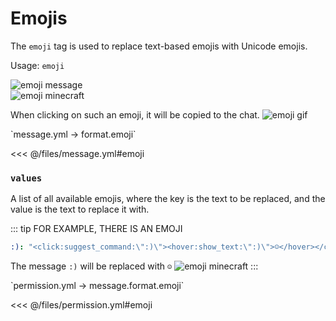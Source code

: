 # Emojis

The `emoji` tag is used to replace text-based emojis with Unicode emojis.

Usage: `emoji`

![emoji message](/emojimessage.png)  
![emoji minecraft](/emojiminecraft.png)

When clicking on such an emoji, it will be copied to the chat.
![emoji gif](/emoji.gif)

[//]: # (message.yml)
<!--@include: @/parts/words.md#setting-->
<!--@include: @/parts/words.md#path--> `message.yml → format.emoji`

<!--@include: @/parts/words.md#default-->
<<< @/files/message.yml#emoji

<!--@include: @/parts/enable.md-->

### `values`

A list of all available emojis, where the key is the text to be replaced, and the value is the text to replace it with.

::: tip FOR EXAMPLE, THERE IS AN EMOJI
```yaml
:): "<click:suggest_command:\":)\"><hover:show_text:\":)\">☺</hover></click>"
```

The message `:)` will be replaced with `☺`
![emoji minecraft](/emojiminecraft.png)
:::

[//]: # (permission.yml)
<!--@include: @/parts/words.md#permission-->
<!--@include: @/parts/words.md#path--> `permission.yml → message.format.emoji`

<!--@include: @/parts/words.md#default-->
<<< @/files/permission.yml#emoji

<!--@include: @/parts/permission/permissionTier3.md-->
